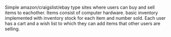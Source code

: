Simple amazon/craigslist/ebay type sites where users can buy and sell items to eachother. Items consist of computer hardware. basic inventory implemented with inventory stock for each item and number sold. Each user has a cart and a wish list to which they can add items that other users are selling.

